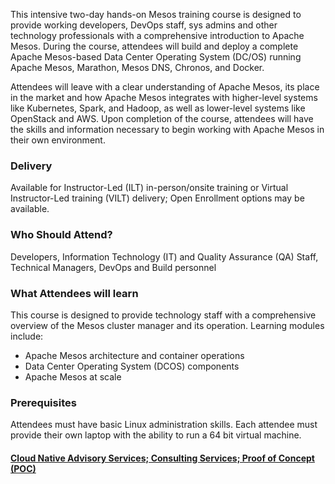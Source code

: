 <!-- Mesos Foundation -->

This intensive two-day hands-on Mesos training course is designed to provide working developers, DevOps staff, sys admins and other technology professionals with a comprehensive introduction to Apache Mesos. During the course, attendees will build and deploy a complete Apache Mesos-based Data Center Operating System (DC/OS) running Apache Mesos, Marathon, Mesos DNS, Chronos, and Docker.

Attendees will leave with a clear understanding of Apache Mesos, its place in the market and how Apache Mesos integrates with higher-level systems like Kubernetes, Spark, and Hadoop, as well as lower-level systems like OpenStack and AWS. Upon completion of the course, attendees will have the skills and information necessary to begin working with Apache Mesos in their own environment.

### Delivery

Available for Instructor-Led (ILT) in-person/onsite training or Virtual Instructor-Led training (VILT) delivery; Open Enrollment options may be available.


### Who Should Attend?

Developers, Information Technology (IT) and Quality Assurance (QA) Staff, Technical Managers, DevOps and Build personnel


### What Attendees will learn

This course is designed to provide technology staff with a comprehensive overview of the Mesos cluster manager and its
operation. Learning modules include:

- Apache Mesos architecture and container operations
- Data Center Operating System (DCOS) components
- Apache Mesos at scale


### Prerequisites

Attendees must have basic Linux administration skills. Each attendee must provide their own laptop with the ability to
run a 64 bit virtual machine.


#### [Cloud Native Advisory Services; Consulting Services; Proof of Concept (POC)](https://rx-m.com/cloud-native-consulting/)
